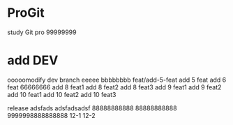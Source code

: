 # ProGit
study Git pro
99999999

# add DEV
ooooomodify dev branch
eeeee
bbbbbbbb
feat/add-5-feat
add 5 feat
add 6 feat
66666666
add 8 feat1
add 8 feat2
add 8 feat3
add 9 feat1
add 9 feat2
add 10 feat1
add 10 feat2
add 10 feat3

release
adsfads
adsfadsadsf
88888888888
88888888888
9999998888888888
12-1
12-2
